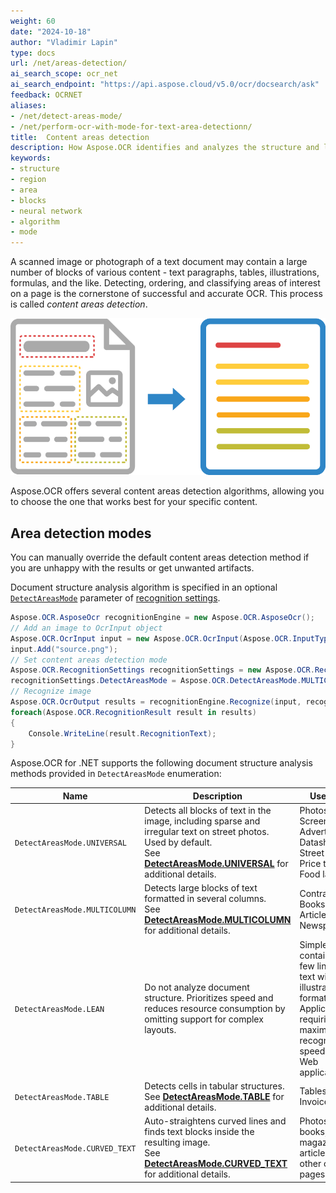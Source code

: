 ```yaml
---
weight: 60
date: "2024-10-18"
author: "Vladimir Lapin"
type: docs
url: /net/areas-detection/
ai_search_scope: ocr_net
ai_search_endpoint: "https://api.aspose.cloud/v5.0/ocr/docsearch/ask"
feedback: OCRNET
aliases:
- /net/detect-areas-mode/
- /net/perform-ocr-with-mode-for-text-area-detectionn/
title:  Content areas detection
description: How Aspose.OCR identifies and analyzes the structure and layout of the image during recognition.
keywords:
- structure
- region
- area
- blocks
- neural network
- algorithm
- mode
---
```


A scanned image or photograph of a text document may contain a large number of blocks of various content - text paragraphs, tables, illustrations, formulas, and the like. Detecting, ordering, and classifying areas of interest on a page is the cornerstone of successful and accurate OCR. This process is called _content areas detection_.

![Document structure analysis and recognition](structure-analysis.png)

Aspose.OCR offers several content areas detection algorithms, allowing you to choose the one that works best for your specific content.

## Area detection modes

You can manually override the default content areas detection method if you are unhappy with the results or get unwanted artifacts.

Document structure analysis algorithm is specified in an optional [`DetectAreasMode`](https://reference.aspose.com/ocr/net/aspose.ocr/recognitionsettings/detectareasmode/) parameter of [recognition settings](https://reference.aspose.com/ocr/net/aspose.ocr/recognitionsettings/).

```csharp
Aspose.OCR.AsposeOcr recognitionEngine = new Aspose.OCR.AsposeOcr();
// Add an image to OcrInput object
Aspose.OCR.OcrInput input = new Aspose.OCR.OcrInput(Aspose.OCR.InputType.SingleImage);
input.Add("source.png");
// Set content areas detection mode
Aspose.OCR.RecognitionSettings recognitionSettings = new Aspose.OCR.RecognitionSettings();
recognitionSettings.DetectAreasMode = Aspose.OCR.DetectAreasMode.MULTICOLUMN;
// Recognize image
Aspose.OCR.OcrOutput results = recognitionEngine.Recognize(input, recognitionSettings);
foreach(Aspose.OCR.RecognitionResult result in results)
{
	Console.WriteLine(result.RecognitionText);
}
```

Aspose.OCR for .NET supports the following document structure analysis methods provided in `DetectAreasMode` enumeration:

Name              | Description | Use cases
----------------- | ----------- | ---------
`DetectAreasMode.UNIVERSAL` | Detects all blocks of text in the image, including sparse and irregular text on street photos. Used by default.<br />See [**DetectAreasMode.UNIVERSAL**](/ocr/net/areas-detection/universal/) for additional details. | Photos<br />Screenshots<br />Advertisements<br />Datasheets<br />Street photos<br />Price tags<br />Food labels
`DetectAreasMode.MULTICOLUMN` | Detects large blocks of text formatted in several columns.<br />See [**DetectAreasMode.MULTICOLUMN**](/ocr/net/areas-detection/multicolumn/) for additional details. | Contracts<br />Books<br />Articles<br />Newspapers
`DetectAreasMode.LEAN` | Do not analyze document structure. Prioritizes speed and reduces resource consumption by omitting support for complex layouts. | Simple images containing a few lines of text without illustrations or formatting.<br />Applications requiring maximum recognition speed<br />Web applications
`DetectAreasMode.TABLE` | Detects cells in tabular structures.<br />See [**DetectAreasMode.TABLE**](/ocr/net/areas-detection/table/) for additional details. | Tables<br />Invoices
`DetectAreasMode.CURVED_TEXT` | Auto-straightens curved lines and finds text blocks inside the resulting image.<br />See [**DetectAreasMode.CURVED_TEXT**](/ocr/net/areas-detection/curved_text/) for additional details. | Photos of books, magazine articles, and other curved pages.
